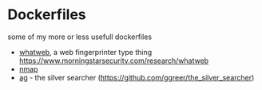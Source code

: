 # Dockerfiles
some of my more or less usefull dockerfiles

* [whatweb](whatweb), a web fingerprinter type thing https://www.morningstarsecurity.com/research/whatweb
* [nmap](nmap) 
* [ag](ag) - the silver searcher (https://github.com/ggreer/the_silver_searcher)
